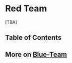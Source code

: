# Red Team
[TBA]

## Table of Contents

## More on [Blue-Team](https://github.com/paulveillard/cybersecurity-blue-team)


